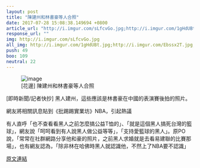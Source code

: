 ```yaml
---
layout: post
title: "陳建州和林書豪等人合照"
date: 2017-07-28 15:08:38.149694 +0800
article_url: "http://i.imgur.com/sLfcvGo.jpg;http://i.imgur.com/1gHdUBt.jpg;http://i.imgur.com/Ebssx2T.jpg;http://i.imgur.com/GJDxOAo.jpg;https://www.youtube.com/watch?v=rbKU4S1RVUk;http://imgur.com/l85iH0f"
response_url: ""
img: http://i.imgur.com/sLfcvGo.jpg
all_img: http://i.imgur.com/1gHdUBt.jpg;http://i.imgur.com/Ebssx2T.jpg;http://i.imgur.com/GJDxOAo.jpg;https://i.ytimg.com/vi/rbKU4S1RVUk/maxresdefault.jpg;http://i.imgur.com/l85iH0f.jpg?fb
push: 49
boo: 109
neutral: 22
---
```


<figure>
<img src="http://i.imgur.com/sLfcvGo.jpg" alt="image">
<figcaption>
[花邊] 陳建州和林書豪等人合照
</figcaption>
</figure>



[即時新聞/記者快抄] 黑人建州，這些應該是林書豪在中國的表演賽後拍的照片。

網友將相關訊息貼到《批踢踢實業坊》NBA，引起熱議

有人直呼「也不查看看黑人之前怎麼搞公益T恤的」、「就是這個黑人搞死台灣的籃球」，網友說「呵呵看到有人說黑人做公益等等」，「支持愛籃球的黑人」。原PO說，「常常在社群網路分享他和豪的照片，之前黑人求婚就是去看易建聯的比賽那場」，也有網友認為，「除非林在哈佛時黑人就認識他，不然上了NBA要不認識」

<a href = "https://www.ptt.cc/bbs/NBA/M.1501121357.A.2E1.html">原文連結</a>

